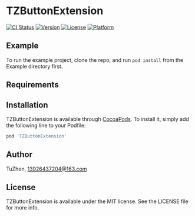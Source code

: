 # TZButtonExtension

[![CI Status](https://img.shields.io/travis/TuZhen/TZButtonExtension.svg?style=flat)](https://travis-ci.org/TuZhen/TZButtonExtension)
[![Version](https://img.shields.io/cocoapods/v/TZButtonExtension.svg?style=flat)](https://cocoapods.org/pods/TZButtonExtension)
[![License](https://img.shields.io/cocoapods/l/TZButtonExtension.svg?style=flat)](https://cocoapods.org/pods/TZButtonExtension)
[![Platform](https://img.shields.io/cocoapods/p/TZButtonExtension.svg?style=flat)](https://cocoapods.org/pods/TZButtonExtension)

## Example

To run the example project, clone the repo, and run `pod install` from the Example directory first.

## Requirements

## Installation

TZButtonExtension is available through [CocoaPods](https://cocoapods.org). To install
it, simply add the following line to your Podfile:

```ruby
pod 'TZButtonExtension'
```

## Author

TuZhen, 13926437204@163.com

## License

TZButtonExtension is available under the MIT license. See the LICENSE file for more info.
